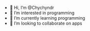 - 👋 Hi, I’m @Chychyndr
- 👀 I’m interested in programming
- 🌱 I’m currently learning programming
- 💞️ I’m looking to collaborate on apps

<!---
Chychyndr/Chychyndr is a ✨ special ✨ repository because its `README.md` (this file) appears on your GitHub profile.
You can click the Preview link to take a look at your changes.
--->
